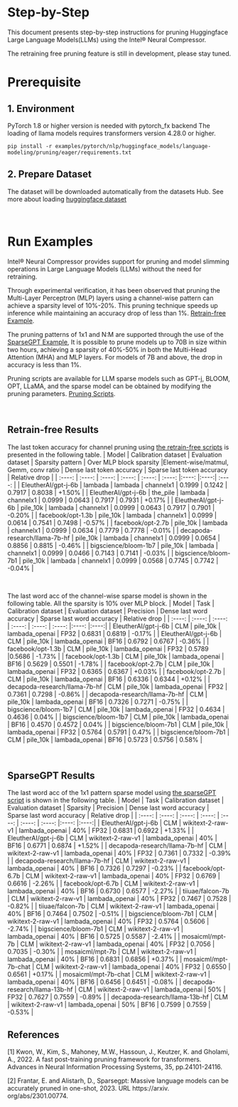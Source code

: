 Step-by-Step
============

This document presents step-by-step instructions for pruning Huggingface Large Language Models(LLMs) using the Intel® Neural Compressor.

The retraining free pruning feature is still in development, please stay tuned.

# Prerequisite

## 1. Environment

PyTorch 1.8 or higher version is needed with pytorch_fx backend
The loading of llama models requires transformers version 4.28.0 or higher.


```shell
pip install -r examples/pytorch/nlp/huggingface_models/language-modeling/pruning/eager/requirements.txt
```

## 2. Prepare Dataset

The dataset will be downloaded automatically from the datasets Hub.
See more about loading [huggingface dataset](https://huggingface.co/docs/datasets/loading_datasets.html)

<br />

# Run Examples

Intel® Neural Compressor provides support for pruning and model slimming operations in Large Language Models (LLMs) without the need for retraining. 

Through experimental verification, it has been observed that pruning the Multi-Layer Perceptron (MLP) layers using a channel-wise pattern can achieve a sparsity level of 10%-20%. This pruning technique speeds up inference while maintaining an accuracy drop of less than 1%. [Retrain-free Example](https://github.com/intel/neural-compressor/tree/master/examples/pytorch/nlp/huggingface_models/language-modeling/pruning/eager/run_clm_no_trainer.py).

The pruning patterns of 1x1 and N:M are supported through the use of the [SparseGPT Example](https://github.com/intel/neural-compressor/tree/master/examples/pytorch/nlp/huggingface_models/language-modeling/pruning/eager/run_clm_sparsegpt.py), It is possible to prune models up to 70B in size within two hours, achieving a sparsity of 40%-50% in both the Multi-Head Attention (MHA) and MLP layers. For models of 7B and above, the drop in accuracy is less than 1%.

Pruning scripts are available for LLM sparse models such as GPT-j, BLOOM, OPT, LLaMA, and the sparse model can be obtained by modifying the pruning parameters. [Pruning Scripts](https://github.com/intel/neural-compressor/tree/master/examples/pytorch/nlp/huggingface_models/language-modeling/pruning/eager/scripts/).

<br />

## Retrain-free Results

The last token accuracy for channel pruning using [the retrain-free scripts](https://github.com/intel/neural-compressor/tree/master/examples/pytorch/nlp/huggingface_models/language-modeling/pruning/eager/scripts/run_gptj_pruning.sh) is presented in the following table.
| Model | Calibration dataset | Evaluation dataset | Sparsity pattern | Over MLP block sparsity |Element-wise/matmul, Gemm, conv ratio | Dense last token accuracy | Sparse last token accuracy | Relative drop |
|  :----: | :----: | :----: | :----: | :----: | :----: |:----: |:----:| :----: |
| EleutherAI/gpt-j-6b | lambada | lambada | channelx1  | 0.1999 | 0.1242 | 0.7917 | 0.8038 | +1.50% |
| EleutherAI/gpt-j-6b | the_pile | lambada |  channelx1  | 0.0999 | 0.0643 | 0.7917 | 0.7931 | +0.17% |
| EleutherAI/gpt-j-6b | pile_10k | lambada | channelx1  | 0.0999 | 0.0643 | 0.7917 | 0.7901 | -0.20% |
| facebook/opt-1.3b | pile_10k | lambada |  channelx1  | 0.0999 | 0.0614 | 0.7541 | 0.7498 | -0.57% |
| facebook/opt-2.7b | pile_10k | lambada |  channelx1  | 0.0999 | 0.0634 | 0.7779 | 0.7778 | -0.01% |
| decapoda-research/llama-7b-hf | pile_10k | lambada |  channelx1  | 0.0999 | 0.0654 | 0.8856 | 0.8815 | -0.46% |
| bigscience/bloom-1b7 | pile_10k | lambada |  channelx1  | 0.0999 | 0.0466 | 0.7143 | 0.7141 | -0.03% |
| bigscience/bloom-7b1 | pile_10k | lambada |  channelx1  | 0.0999 | 0.0568 | 0.7745 | 0.7742 | -0.04% |

<br />

The last word acc of the channel-wise sparse model is shown in the following table. All the sparsity is 10% over MLP block.
| Model | Task | Calibration dataset | Evaluation dataset | Precision | Dense last word accuracy | Sparse last word accuracy | Relative drop |
|  :----: | :----: | :----: | :----: | :----: | :----: |:----: |:----:|
| EleutherAI/gpt-j-6b | CLM | pile_10k | lambada_openai | FP32 | 0.6831 | 0.6819 | -0.17% |
| EleutherAI/gpt-j-6b | CLM | pile_10k | lambada_openai | BF16 | 0.6792 | 0.6767 | -0.36% |
| facebook/opt-1.3b | CLM | pile_10k | lambada_openai | FP32 | 0.5789 |0.5686  | -1.73% |
| facebook/opt-1.3b | CLM | pile_10k | lambada_openai | BF16 | 0.5629 | 0.5501 | -1.78% |
| facebook/opt-2.7b | CLM | pile_10k | lambada_openai | FP32 | 0.6365 | 0.6367 | +0.03% |
| facebook/opt-2.7b | CLM | pile_10k | lambada_openai | BF16 | 0.6336 | 0.6344 | +0.12% |
| decapoda-research/llama-7b-hf | CLM | pile_10k | lambada_openai | FP32 | 0.7361 | 0.7298 | -0.86% |
| decapoda-research/llama-7b-hf | CLM | pile_10k | lambada_openai | BF16 | 0.7326 | 0.7271 | -0.75% |
| bigscience/bloom-1b7 | CLM | pile_10k | lambada_openai | FP32 | 0.4634 | 0.4636 | 0.04% |
| bigscience/bloom-1b7 | CLM | pile_10k | lambada_openai | BF16 | 0.4570 | 0.4572 | 0.04% |
| bigscience/bloom-7b1 | CLM | pile_10k | lambada_openai | FP32 | 0.5764 | 0.5791 | 0.47% |
| bigscience/bloom-7b1 | CLM | pile_10k | lambada_openai | BF16 | 0.5723 | 0.5756 | 0.58% |

<br />

## SparseGPT Results

The last word acc of the 1x1 pattern sparse model using [the sparseGPT script](https://github.com/intel/neural-compressor/tree/master/examples/pytorch/nlp/huggingface_models/language-modeling/pruning/eager/scripts/run_llm_sparsegpt.sh) is shown in the following table.
| Model | Task | Calibration dataset | Evaluation dataset | Sparsity | Precision | Dense last word accuracy | Sparse last word accuracy | Relative drop |
|  :----: | :----: | :----: | :----: | :----: | :----: | :----: |:----: |:----:|
| EleutherAI/gpt-j-6b | CLM | wikitext-2-raw-v1 | lambada_openai | 40% | FP32 | 0.6831 | 0.6922 | +1.33% |
| EleutherAI/gpt-j-6b | CLM | wikitext-2-raw-v1 | lambada_openai | 40% | BF16 | 0.6771 | 0.6874 | +1.52% |
| decapoda-research/llama-7b-hf | CLM | wikitext-2-raw-v1 | lambada_openai | 40% | FP32 | 0.7361 | 0.7332 | -0.39% |
| decapoda-research/llama-7b-hf | CLM | wikitext-2-raw-v1 | lambada_openai | 40% | BF16 | 0.7326 | 0.7297 | -0.23% |
| facebook/opt-6.7b | CLM | wikitext-2-raw-v1 | lambada_openai | 40% | FP32 | 0.6769 | 0.6616 | -2.26% |
| facebook/opt-6.7b | CLM | wikitext-2-raw-v1 | lambada_openai | 40% | BF16 | 0.6730 | 0.6577 | -2.27% |
| tiiuae/falcon-7b | CLM | wikitext-2-raw-v1 | lambada_openai | 40% | FP32 | 0.7467 | 0.7528 | -0.82% |
| tiiuae/falcon-7b | CLM | wikitext-2-raw-v1 | lambada_openai | 40% | BF16 | 0.7464 | 0.7502 | -0.51% |
| bigscience/bloom-7b1 | CLM | wikitext-2-raw-v1 | lambada_openai | 40% | FP32 | 0.5764 | 0.5606 | -2.74% |
| bigscience/bloom-7b1 | CLM | wikitext-2-raw-v1 | lambada_openai | 40% | BF16 | 0.5725 | 0.5587 | -2.41% |
| mosaicml/mpt-7b | CLM | wikitext-2-raw-v1 | lambada_openai | 40% | FP32 | 0.7056 | 0.7035 | -0.30% |
| mosaicml/mpt-7b | CLM | wikitext-2-raw-v1 | lambada_openai | 40% | BF16 | 0.6831 | 0.6856 | +0.37% |
| mosaicml/mpt-7b-chat | CLM | wikitext-2-raw-v1 | lambada_openai | 40% | FP32 | 0.6550 | 0.6561 | +0.17% |
| mosaicml/mpt-7b-chat | CLM | wikitext-2-raw-v1 | lambada_openai | 40% | BF16 | 0.6456 | 0.6451 | -0.08% |
| decapoda-research/llama-13b-hf | CLM | wikitext-2-raw-v1 | lambada_openai | 50% | FP32 | 0.7627 | 0.7559 | -0.89% |
| decapoda-research/llama-13b-hf | CLM | wikitext-2-raw-v1 | lambada_openai | 50% | BF16 | 0.7599 | 0.7559 | -0.53% |


## References

[1] Kwon, W., Kim, S., Mahoney, M.W., Hassoun, J., Keutzer, K. and Gholami, A., 2022. A fast post-training pruning framework for transformers. Advances in Neural Information Processing Systems, 35, pp.24101-24116.

[2] Frantar, E. and Alistarh, D., Sparsegpt: Massive language models can be accurately pruned in one-shot, 2023. URL https://arxiv. org/abs/2301.00774.





